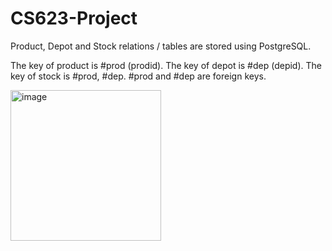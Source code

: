 # CS623-Project
Product, Depot and Stock relations / tables are stored using PostgreSQL. 

The key of product is #prod (prodid).
The key of depot is #dep (depid).
The key of stock is #prod, #dep. #prod and #dep are foreign keys.

<img width="241" alt="image" src="https://github.com/annafu1/CS623-Project/assets/104175541/6dac76bb-45f4-4052-b8f9-da9fa391bc03">

